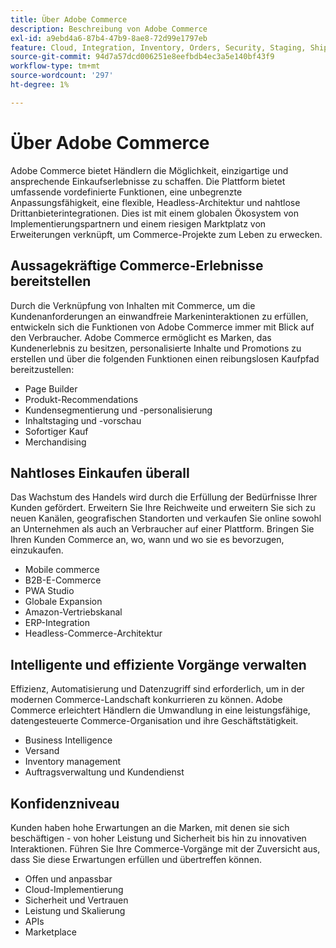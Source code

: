 ```yaml
---
title: Über Adobe Commerce
description: Beschreibung von Adobe Commerce
exl-id: a9ebd4a6-87b4-47b9-8ae8-72d99e1797eb
feature: Cloud, Integration, Inventory, Orders, Security, Staging, Shipping/Delivery
source-git-commit: 94d7a57dcd006251e8eefbdb4ec3a5e140bf43f9
workflow-type: tm+mt
source-wordcount: '297'
ht-degree: 1%

---
```


# Über Adobe Commerce

Adobe Commerce bietet Händlern die Möglichkeit, einzigartige und ansprechende Einkaufserlebnisse zu schaffen. Die Plattform bietet umfassende vordefinierte Funktionen, eine unbegrenzte Anpassungsfähigkeit, eine flexible, Headless-Architektur und nahtlose Drittanbieterintegrationen. Dies ist mit einem globalen Ökosystem von Implementierungspartnern und einem riesigen Marktplatz von Erweiterungen verknüpft, um Commerce-Projekte zum Leben zu erwecken.

## Aussagekräftige Commerce-Erlebnisse bereitstellen

Durch die Verknüpfung von Inhalten mit Commerce, um die Kundenanforderungen an einwandfreie Markeninteraktionen zu erfüllen, entwickeln sich die Funktionen von Adobe Commerce immer mit Blick auf den Verbraucher. Adobe Commerce ermöglicht es Marken, das Kundenerlebnis zu besitzen, personalisierte Inhalte und Promotions zu erstellen und über die folgenden Funktionen einen reibungslosen Kaufpfad bereitzustellen:

- Page Builder
- Produkt-Recommendations
- Kundensegmentierung und -personalisierung
- Inhaltstaging und -vorschau
- Sofortiger Kauf
- Merchandising

## Nahtloses Einkaufen überall

Das Wachstum des Handels wird durch die Erfüllung der Bedürfnisse Ihrer Kunden gefördert. Erweitern Sie Ihre Reichweite und erweitern Sie sich zu neuen Kanälen, geografischen Standorten und verkaufen Sie online sowohl an Unternehmen als auch an Verbraucher auf einer Plattform. Bringen Sie Ihren Kunden Commerce an, wo, wann und wo sie es bevorzugen, einzukaufen.

- Mobile commerce
- B2B-E-Commerce
- PWA Studio
- Globale Expansion
- Amazon-Vertriebskanal
- ERP-Integration
- Headless-Commerce-Architektur

## Intelligente und effiziente Vorgänge verwalten

Effizienz, Automatisierung und Datenzugriff sind erforderlich, um in der modernen Commerce-Landschaft konkurrieren zu können. Adobe Commerce erleichtert Händlern die Umwandlung in eine leistungsfähige, datengesteuerte Commerce-Organisation und ihre Geschäftstätigkeit.

- Business Intelligence
- Versand
- Inventory management
- Auftragsverwaltung und Kundendienst

## Konfidenzniveau

Kunden haben hohe Erwartungen an die Marken, mit denen sie sich beschäftigen - von hoher Leistung und Sicherheit bis hin zu innovativen Interaktionen. Führen Sie Ihre Commerce-Vorgänge mit der Zuversicht aus, dass Sie diese Erwartungen erfüllen und übertreffen können.

- Offen und anpassbar
- Cloud-Implementierung
- Sicherheit und Vertrauen
- Leistung und Skalierung
- APIs
- Marketplace
